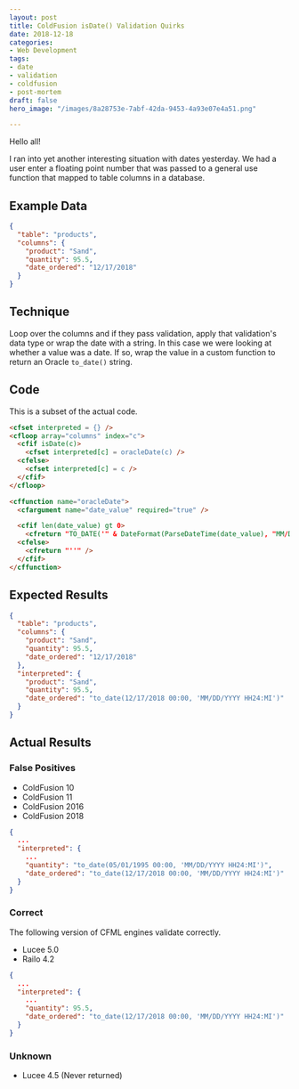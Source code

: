 ```yaml
---
layout: post
title: ColdFusion isDate() Validation Quirks
date: 2018-12-18
categories:
- Web Development
tags:
- date
- validation
- coldfusion
- post-mortem
draft: false
hero_image: "/images/8a28753e-7abf-42da-9453-4a93e07e4a51.png"

---
```

Hello all!

I ran into yet another interesting situation with dates yesterday. We had a user enter a floating point number that was passed to a general use function that mapped to table columns in a database.

## Example Data

```json
{
  "table": "products",
  "columns": {
    "product": "Sand",
    "quantity": 95.5,
    "date_ordered": "12/17/2018"
  }
}
```

## Technique

Loop over the columns and if they pass validation, apply that validation's data type or wrap the date with a string. In this case we were looking at whether a value was a date. If so, wrap the value in a custom function to return an Oracle `to_date()` string.

## Code

This is a subset of the actual code.

```html
<cfset interpreted = {} />
<cfloop array="columns" index="c">
  <cfif isDate(c)>
    <cfset interpreted[c] = oracleDate(c) />
  <cfelse>
    <cfset interpreted[c] = c />
  </cfif>
</cfloop>

<cffunction name="oracleDate">
  <cfargument name="date_value" required="true" />

  <cfif len(date_value) gt 0>
    <cfreturn "TO_DATE('" & DateFormat(ParseDateTime(date_value), "MM/DD/YYYY") & " " & TimeFormat(ParseDateTime(date_value), "HH:mm") & "','MM/DD/YYYY HH24:MI')" />
  <cfelse>
    <cfreturn "''" />
  </cfif>
</cffunction>
```

## Expected Results

```json
{
  "table": "products",
  "columns": {
    "product": "Sand",
    "quantity": 95.5,
    "date_ordered": "12/17/2018"
  },
  "interpreted": {
    "product": "Sand",
    "quantity": 95.5,
    "date_ordered": "to_date(12/17/2018 00:00, 'MM/DD/YYYY HH24:MI')"
  }
}
```

## Actual Results

### False Positives

- ColdFusion 10
- ColdFusion 11
- ColdFusion 2016
- ColdFusion 2018

```json
{
  ...
  "interpreted": {
    ...
    "quantity": "to_date(05/01/1995 00:00, 'MM/DD/YYYY HH24:MI')",
    "date_ordered": "to_date(12/17/2018 00:00, 'MM/DD/YYYY HH24:MI')"
  }
}
```

### Correct

The following version of CFML engines validate correctly.

- Lucee 5.0
- Railo 4.2

```json
{
  ...
  "interpreted": {
    ...
    "quantity": 95.5,
    "date_ordered": "to_date(12/17/2018 00:00, 'MM/DD/YYYY HH24:MI')"
  }
}
```

### Unknown

- Lucee 4.5 (Never returned)
